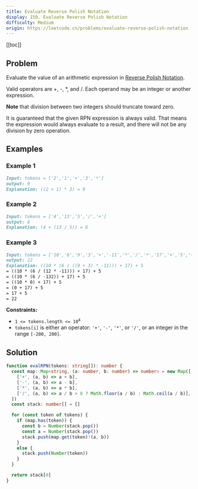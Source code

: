```yaml
---
title: Evaluate Reverse Polish Notation
display: 150. Evaluate Reverse Polish Notation
difficulty: Medium
origin: https://leetcode.cn/problems/evaluate-reverse-polish-notation
---
```


[[toc]]

## Problem

Evaluate the value of an arithmetic expression in <a href="http://en.wikipedia.org/wiki/Reverse_Polish_notation" target="_blank">Reverse Polish Notation</a>.

Valid operators are +, -, *, and /. Each operand may be an integer or another expression.

**Note** that division between two integers should truncate toward zero.

It is guaranteed that the given RPN expression is always valid. That means the expression would always evaluate to a result, and there will not be any division by zero operation.

## Examples

### Example 1

```md
Input: tokens = ['2','1','+','3','*']
output: 9
Explanation: ((2 + 1) * 3) = 9
```

### Example 2

```md
Input: tokens = ['4','13','5','/','+']
output: 6
Explanation: (4 + (13 / 5)) = 6
```

### Example 3

```md
Input: tokens = ['10','6','9','3','+','-11','*','/','*','17','+','5','+']
output: 22
Explanation: ((10 * (6 / ((9 + 3) * -11))) + 17) + 5
= ((10 * (6 / (12 * -11))) + 17) + 5
= ((10 * (6 / -132)) + 17) + 5
= ((10 * 0) + 17) + 5
= (0 + 17) + 5
= 17 + 5
= 22
```

**Constraints:**

- <code>1 <= tokens.length <= 10<sup>4</sup></code>
- `tokens[i]` is either an operator: `'+'`, `'-'`, `'*'`, or `'/'`, or an integer in the range `[-200, 200]`.

## Solution

```ts
function evalRPN(tokens: string[]): number {
  const map: Map<string, (a: number, b: number) => number> = new Map([
    ['+', (a, b) => a + b],
    ['-', (a, b) => a - b],
    ['*', (a, b) => a * b],
    ['/', (a, b) => a / b > 0 ? Math.floor(a / b) : Math.ceil(a / b)],
  ])
  const stack: number[] = []

  for (const token of tokens) {
    if (map.has(token)) {
      const b = Number(stack.pop())
      const a = Number(stack.pop())
      stack.push(map.get(token)!(a, b))
    }
    else {
      stack.push(Number(token))
    }
  }

  return stack[0]
}
```

